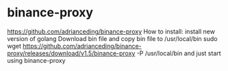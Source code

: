 # binance-proxy
https://github.com/adrianceding/binance-proxy
How to install:
install new version of golang
Download bin file and copy bin file to /usr/local/bin
sudo wget https://github.com/adrianceding/binance-proxy/releases/download/v1.5/binance-proxy -P /usr/local/bin
and just start using binance-proxy